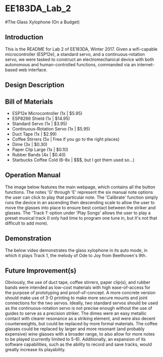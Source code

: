 # EE183DA_Lab_2
#The Glass Xylophone (On a Budget)
## Introduction
This is the README for Lab 2 of EE183DA, Winter 2017. Given a wifi-capable microcontroller (ESP12e), a standard servo, and a continuous-rotation servo, we were tasked to construct an electromechanical device with both autonomous and human-controlled functions, commanded via an internet-based web interface.

## Design Description

## Bill of Materials
- ESP12e Microcontroller (1x | $5.95)
- ESP8266 Shield (1x | $14.95)
- Standard Servo (1x | $3.95)
- Continuous-Rotation Servo (1x | $5.95)
- Duct Tape (1x | $2.99)
- Coffee Stirrers (5x | Free if you go to the right places)
- Dime (3x | $0.30)
- Paper Clip Large (1x | $0.10)
- Rubber Bands (4x | $0.40)
- Starbucks Coffee Cold (6-8x | $$$, but I got them used so...)

## Operation Manual
The image below features the main webpage, which contains all the button functions. The notes 'G' through 'E' represent the six manual note options the user can click to play that particular note. The 'Calibrate' function simply runs the device in an ascending then descending scale to allow the user to move the glasses into place to ensure best contact between the striker and glasses. The 'Track 1' option under 'Play Songs' allows the user to play a preset musical track (I only had time to program one tune in, but it's not that difficult to add more).

## Demonstration
The below video demonstrates the glass xylophone in its auto mode, in which it plays Track 1, the melody of Ode to Joy from Beethoven's 9th. 

## Future Improvement(s)
Obviously, the use of duct tape, coffee stirrers, paper clip(s), and rubber bands were intended as low-cost materials with high ease-of-access for the purpose of prototyping and proof-of-concept. A more concrete version should make use of 3-D printing to make more secure mounts and joint connections for the two servos. Ideally, two standard servos should be used as the continuous-rotation servo is not precise enough without the use of guides to serve as a precision striker. The dimes were an easy metallic contact with clearer resonance as a striking element, and were also decent counterweights, but could be replaced by more formal materials. The coffee glasses could be replaced by larger and more resonant (and probably expensive) wine glasses with a broader range, to also allow for more notes to be played (currently limited to 5-6). Additionally, an expansion of its software capabilities, such as the ability to record and save tracks, would greatly increase its playability.   

